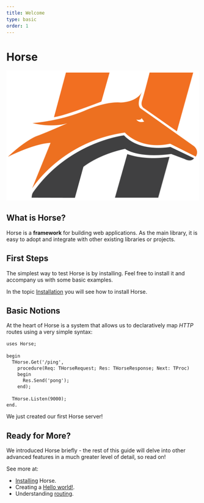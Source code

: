 ```yaml
---
title: Welcome
type: basic
order: 1
---
```


# Horse

![Horse ](horse.png)

## What is Horse?

Horse is a **framework** for building web applications. As the main library, it is easy to adopt and integrate with other existing libraries or projects.

## First Steps

The simplest way to test Horse is by installing. Feel free to install it and accompany us with some basic examples.

In the topic [Installation](/horse/installation) you will see how to install Horse.

## Basic Notions

At the heart of Horse is a system that allows us to declaratively map *HTTP* routes using a very simple syntax:

``` delphi
uses Horse;

begin
  THorse.Get('/ping',
    procedure(Req: THorseRequest; Res: THorseResponse; Next: TProc)
    begin
      Res.Send('pong');
    end);

  THorse.Listen(9000);
end.
```

We just created our first Horse server!

## Ready for More?

We introduced Horse briefly - the rest of this guide will delve into other advanced features in a much greater level of detail, so read on!

See more at:
 * [Installing](/installation) Horse.
 * Creating a [Hello world!](/hello-world).
 * Understanding [routing](/routing).